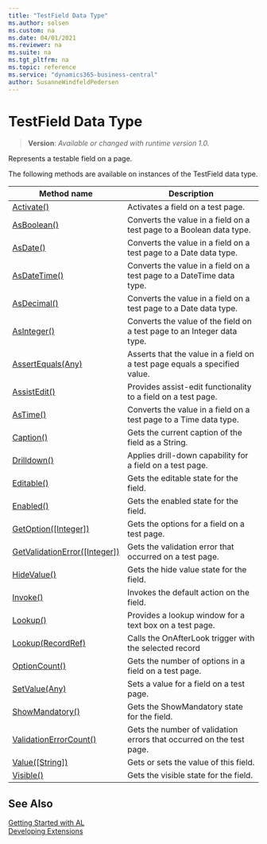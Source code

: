```yaml
---
title: "TestField Data Type"
ms.author: solsen
ms.custom: na
ms.date: 04/01/2021
ms.reviewer: na
ms.suite: na
ms.tgt_pltfrm: na
ms.topic: reference
ms.service: "dynamics365-business-central"
author: SusanneWindfeldPedersen
---
```

[//]: # (START>DO_NOT_EDIT)
[//]: # (IMPORTANT:Do not edit any of the content between here and the END>DO_NOT_EDIT.)
[//]: # (Any modifications should be made in the .xml files in the ModernDev repo.)
# TestField Data Type
> **Version**: _Available or changed with runtime version 1.0._

Represents a testable field on a page.



The following methods are available on instances of the TestField data type.

|Method name|Description|
|-----------|-----------|
|[Activate()](testfield-activate-method.md)|Activates a field on a test page.|
|[AsBoolean()](testfield-asboolean-method.md)|Converts the value in a field on a test page to a Boolean data type.|
|[AsDate()](testfield-asdate-method.md)|Converts the value in a field on a test page to a Date data type.|
|[AsDateTime()](testfield-asdatetime-method.md)|Converts the value in a field on a test page to a DateTime data type.|
|[AsDecimal()](testfield-asdecimal-method.md)|Converts the value in a field on a test page to a Date data type.|
|[AsInteger()](testfield-asinteger-method.md)|Converts the value of the field on a test page to an Integer data type.|
|[AssertEquals(Any)](testfield-assertequals-method.md)|Asserts that the value in a field on a test page equals a specified value.|
|[AssistEdit()](testfield-assistedit-method.md)|Provides assist-edit functionality to a field on a test page.|
|[AsTime()](testfield-astime-method.md)|Converts the value in a field on a test page to a Time data type.|
|[Caption()](testfield-caption-method.md)|Gets the current caption of the field as a String.|
|[Drilldown()](testfield-drilldown-method.md)|Applies drill-down capability for a field on a test page.|
|[Editable()](testfield-editable-method.md)|Gets the editable state for the field.|
|[Enabled()](testfield-enabled-method.md)|Gets the enabled state for the field.|
|[GetOption([Integer])](testfield-getoption-method.md)|Gets the options for a field on a test page.|
|[GetValidationError([Integer])](testfield-getvalidationerror-method.md)|Gets the validation error that occurred on a test page.|
|[HideValue()](testfield-hidevalue-method.md)|Gets the hide value state for the field.|
|[Invoke()](testfield-invoke-method.md)|Invokes the default action on the field.|
|[Lookup()](testfield-lookup--method.md)|Provides a lookup window for a text box on a test page.|
|[Lookup(RecordRef)](testfield-lookup-recordref-method.md)|Calls the OnAfterLook trigger with the selected record|
|[OptionCount()](testfield-optioncount-method.md)|Gets the number of options in a field on a test page.|
|[SetValue(Any)](testfield-setvalue-method.md)|Sets a value for a field on a test page.|
|[ShowMandatory()](testfield-showmandatory-method.md)|Gets the ShowMandatory state for the field.|
|[ValidationErrorCount()](testfield-validationerrorcount-method.md)|Gets the number of validation errors that occurred on the test page.|
|[Value([String])](testfield-value-method.md)|Gets or sets the value of this field.|
|[Visible()](testfield-visible-method.md)|Gets the visible state for the field.|

[//]: # (IMPORTANT: END>DO_NOT_EDIT)
## See Also  
[Getting Started with AL](../../devenv-get-started.md)  
[Developing Extensions](../../devenv-dev-overview.md)  